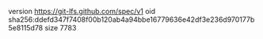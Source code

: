 version https://git-lfs.github.com/spec/v1
oid sha256:ddefd347f7408f00b120ab4a94bbe16779636e42df3e236d970177b5e8115d78
size 7783
